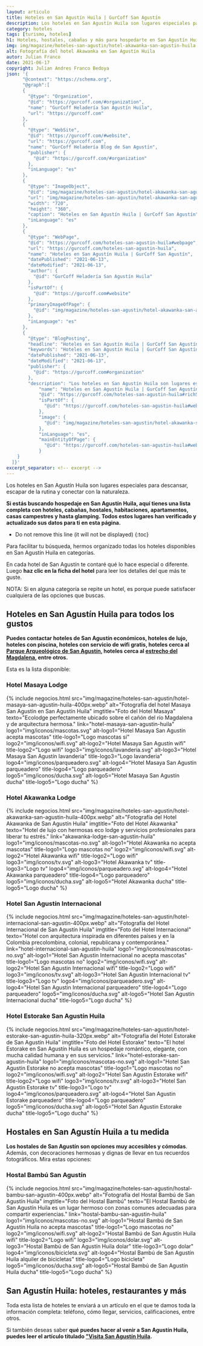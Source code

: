 ```yaml
---
layout: articulo
title: Hoteles en San Agustín Huila | GurCoff San Agustín
description: Los hoteles en San Agustín Huila son lugares especiales para descansar y conectar con la naturaleza. Encuentra hoteles, cabañas y más aquí. Léelo!
category: hoteles
tags: [turismo, hoteles]
h1: Hoteles, hostales, cabañas y más para hospedarte en San Agustín Huila
img: img/magazine/hoteles-san-agustin/hotel-akawanka-san-agustin-huila.webp
alt: Fotografía del hotel Akawanka en San Agustín Huila
autor: Julian Franco
date: 2021-06-17
copyright: Julian Andres Franco Bedoya
json: '{
      "@context": "https://schema.org",
      "@graph":[
      {
        "@type": "Organization",
        "@id": "https://gurcoff.com/#organization",
        "name": "GurCoff Heladería San Agustín Huila",
        "url": "https://gurcoff.com"
      },
      {
        "@type": "WebSite",
        "@id": "https://gurcoff.com/#website",
        "url": "https://gurcoff.com",
        "name": "GurCoff Heladería Blog de San Agustín",
        "publisher": {
          "@id": "https://gurcoff.com/#organization"
        },
        "inLanguage": "es"
      },
      {
        "@type": "ImageObject",
        "@id": "img/magazine/hoteles-san-agustin/hotel-akawanka-san-agustin-huila.webp",
        "url": "img/magazine/hoteles-san-agustin/hotel-akawanka-san-agustin-huila.webp",
        "width": "720",
        "height": "360",
        "caption": "Hoteles en San Agustín Huila | GurCoff San Agustín",
        "inLanguage": "es"
      },
      {
        "@type": "WebPage",
        "@id": "https://gurcoff.com/hoteles-san-agustin-huila#webpage",
        "url": "https://gurcoff.com/hoteles-san-agustin-huila",
        "name": "Hoteles en San Agustín Huila | GurCoff San Agustín",
        "datePublished": "2021-06-13",
        "dateModified": "2021-06-13",
        "author": {
          "@id": "GurCoff Heladería San Agustín Huila"
        },
        "isPartOf": {
          "@id": "https://gurcoff.com#website"
        },
        "primaryImageOfPage": {
          "@id": "img/magazine/hoteles-san-agustin/hotel-akawanka-san-agustin-huila.webp"
        },
        "inLanguage": "es"
      },
      {
        "@type": "BlogPosting",
        "headline": "Hoteles en San Agustín Huila | GurCoff San Agustín",
        "keywords": "Hoteles en San Agustín Huila | GurCoff San Agustín",
        "datePublished": "2021-06-13",
        "dateModified": "2021-06-13",
        "publisher": {
          "@id": "https://gurcoff.com#organization"
        },
        "description": "Los hoteles en San Agustín Huila son lugares especiales para descansar y conectar con la naturaleza. Encuentra hoteles, cabañas y más aquí. Léelo!",
            "name": "Hoteles en San Agustín Huila | GurCoff San Agustín",
            "@id": "https://gurcoff.com/hoteles-san-agustin-huila#richSnippet",
            "isPartOf": {
              "@id": "https://gurcoff.com/hoteles-san-agustin-huila#webpage"
            },
            "image": {
              "@id": "img/magazine/hoteles-san-agustin/hotel-akawanka-san-agustin-huila.webp"
            },
            "inLanguage": "es",
            "mainEntityOfPage": {
              "@id": "https://gurcoff.com/hoteles-san-agustin-huila#webpage"
            }
    }
  ]}'
excerpt_separator: <!-- excerpt -->
---
```

Los hoteles en San Agustín Huila son lugares especiales para descansar, escapar de la rutina y conectar con la naturaleza.
<!-- excerpt -->

**Si estás buscando hospedaje en San Agustín Huila, aquí tienes una lista completa con hoteles, cabañas, hostales, habitaciones, apartamentos, casas campestres y hasta glamping. Todos estos lugares han verificado y actualizado sus datos para ti en esta página.**

* Do not remove this line (it will not be displayed)
{:toc}

Para facilitar tu búsqueda, hermos organizado todas los hoteles disponibles en San Agustín Huila en categorías.

En cada hotel de San Agustín te contaré qué lo hace especial o diferente. Luego **haz clic en la ficha del hotel** para leer los detalles del que más te guste.

NOTA: Si en alguna categoría se repite un hotel, es porque puede satisfacer cualquiera de las opciones que buscas.

## Hoteles en San Agustín Huila para todos los gustos

**Puedes contactar hoteles de San Agustín económicos, hoteles de lujo, hoteles con piscina, hoteles con servicio de wifi gratis, hoteles cerca al [Parque Arqueológico de San Agustín](https://gurcoff.com/parque-arqueologico-san-agustin-huila), hoteles cerca al [estrecho del Magdalena](https://gurcoff.com/estrecho-rio-magdalena), entre otros.**

Esta es la lista disponible:

### Hotel Masaya Lodge

{% include negocios.html src="img/magazine/hoteles-san-agustin/hotel-masaya-san-agustin-huila-400px.webp" alt="Fotografía del hotel Masaya San Agustín en San Agustín Huila" imgtitle="Foto del Hotel Masaya" texto="Ecolodge perfectamente ubicado sobre el cañón del río Magdalena y de arquitectura hermosa." link="hotel-masaya-san-agustin-huila" logo1="img/iconos/mascotas.svg" alt-logo1="Hotel Masaya San Agustín acepta mascotas" title-logo1="Logo mascotas sí" logo2="img/iconos/wifi.svg" alt-logo2="Hotel Masaya San Agustín wifi" title-logo2="Logo wifi" logo3="img/iconos/lavanderia.svg" alt-logo3="Hotel Masaya San Agustín lavanderia" title-logo3="Logo lavanderia" logo4="img/iconos/parqueadero.svg" alt-logo4="Hotel Masaya San Agustín parqueadero" title-logo4="Logo parqueadero" logo5="img/iconos/ducha.svg" alt-logo5="Hotel Masaya San Agustín ducha" title-logo5="Logo ducha" %}

### Hotel Akawanka Lodge

{% include negocios.html src="img/magazine/hoteles-san-agustin/hotel-akawanka-san-agustin-huila-400px.webp" alt="Fotografía del Hotel Akawanka de San Agustín Huila" imgtitle="Foto del Hotel Akawanka" texto="Hotel de lujo con hermosas eco lodge y servicios profesionales para liberar tu estrés." link="akawanka-lodge-san-agustin-huila" logo1="img/iconos/mascotas-no.svg" alt-logo1="Hotel Akawanka no acepta mascotas" title-logo1="Logo mascotas no" logo2="img/iconos/wifi.svg" alt-logo2="Hotel Akawanka wifi" title-logo2="Logo wifi" logo3="img/iconos/tv.svg" alt-logo3="Hotel Akawanka tv" title-logo3="Logo tv" logo4="img/iconos/parqueadero.svg" alt-logo4="Hotel Akawanka parqueadero" title-logo4="Logo parqueadero" logo5="img/iconos/ducha.svg" alt-logo5="Hotel Akawanka ducha" title-logo5="Logo ducha" %}

### Hotel San Agustín Internacional

{% include negocios.html src="img/magazine/hoteles-san-agustin/hotel-internacional-san-agustin-400px.webp" alt="Fotografía del Hotel Internacional de San Agustín Huila" imgtitle="Foto del Hotel Internacional" texto="Hotel con arquitectura inspirada en diferentes países y en la Colombia precolombina, colonial, republicana y contemporánea." link="hotel-internacional-san-agustin-huila" logo1="img/iconos/mascotas-no.svg" alt-logo1="Hotel San Agustin Internacional no acepta mascotas" title-logo1="Logo mascotas no" logo2="img/iconos/wifi.svg" alt-logo2="Hotel San Agustin Internacional wifi" title-logo2="Logo wifi" logo3="img/iconos/tv.svg" alt-logo3="Hotel San Agustin Internacional tv" title-logo3="Logo tv" logo4="img/iconos/parqueadero.svg" alt-logo4="Hotel San Agustin Internacional parqueadero" title-logo4="Logo parqueadero" logo5="img/iconos/ducha.svg" alt-logo5="Hotel San Agustin Internacional ducha" title-logo5="Logo ducha" %}

### Hotel Estorake San Agustín Huila

{% include negocios.html src="img/magazine/hoteles-san-agustin/hotel-estorake-san-agustin-huila-320px.webp" alt="Fotografía del Hotel Estorake de San Agustín Huila" imgtitle="Foto del Hotel Estorake" texto="El hotel Estorake en San Agustín Huila es un hospedaje romántico, elegante, con mucha calidad humana y en sus servicios." link="hotel-estorake-san-agustin-huila" logo1="img/iconos/mascotas-no.svg" alt-logo1="Hotel San Agustin Estorake no acepta mascotas" title-logo1="Logo mascotas no" logo2="img/iconos/wifi.svg" alt-logo2="Hotel San Agustin Estorake wifi" title-logo2="Logo wifi" logo3="img/iconos/tv.svg" alt-logo3="Hotel San Agustin Estorake tv" title-logo3="Logo tv" logo4="img/iconos/parqueadero.svg" alt-logo4="Hotel San Agustin Estorake parqueadero" title-logo4="Logo parqueadero" logo5="img/iconos/ducha.svg" alt-logo5="Hotel San Agustin Estorake ducha" title-logo5="Logo ducha" %}

## Hostales en San Agustín Huila a tu medida

**Los hostales de San Agustín son opciones muy accesibles y cómodas**. Además, con decoraciones hermosas y dignas de llevar en tus recuerdos fotográficos. Mira estas opciones:

### Hostal Bambú San Agustín

{% include negocios.html src="img/magazine/hoteles-san-agustin/hostal-bambu-san-agustin-400px.webp" alt="Fotografía del Hostal Bambú de San Agustín Huila" imgtitle="Foto del Hostal Bambú" texto="El Hostal Bambú de San Agustín Huila es un lugar hermoso con zonas comunes adecuadas para compartir experiencias." link="hostal-bambu-san-agustin-huila" logo1="img/iconos/mascotas-no.svg" alt-logo1="Hostal Bambú de San Agustín Huila no acepta mascotas" title-logo1="Logo mascotas no" logo2="img/iconos/wifi.svg" alt-logo2="Hostal Bambú de San Agustín Huila wifi" title-logo2="Logo wifi" logo3="img/iconos/dolar.svg" alt-logo3="Hostal Bambú de San Agustín Huila dolar" title-logo3="Logo dolar" logo4="img/iconos/bicicleta.svg" alt-logo4="Hostal Bambú de San Agustín Huila alquiler de bicicletas" title-logo4="Logo bicicleta" logo5="img/iconos/ducha.svg" alt-logo5="Hostal Bambú de San Agustín Huila ducha" title-logo5="Logo ducha" %}

## San Agustín Huila: hoteles, restaurantes y más

Toda esta lista de hoteles te enviará a un artículo en el que te damos toda la información completa: teléfono, cómo llegar, servicios, calificaciones, entre otros.

Si también deseas saber **qué puedes hacer al venir a San Agustín Huila, puedes leer el artículo titulado ["Visita San Agustín Huila](https://gurcoff.com/visita-san-agustin-huila).**
